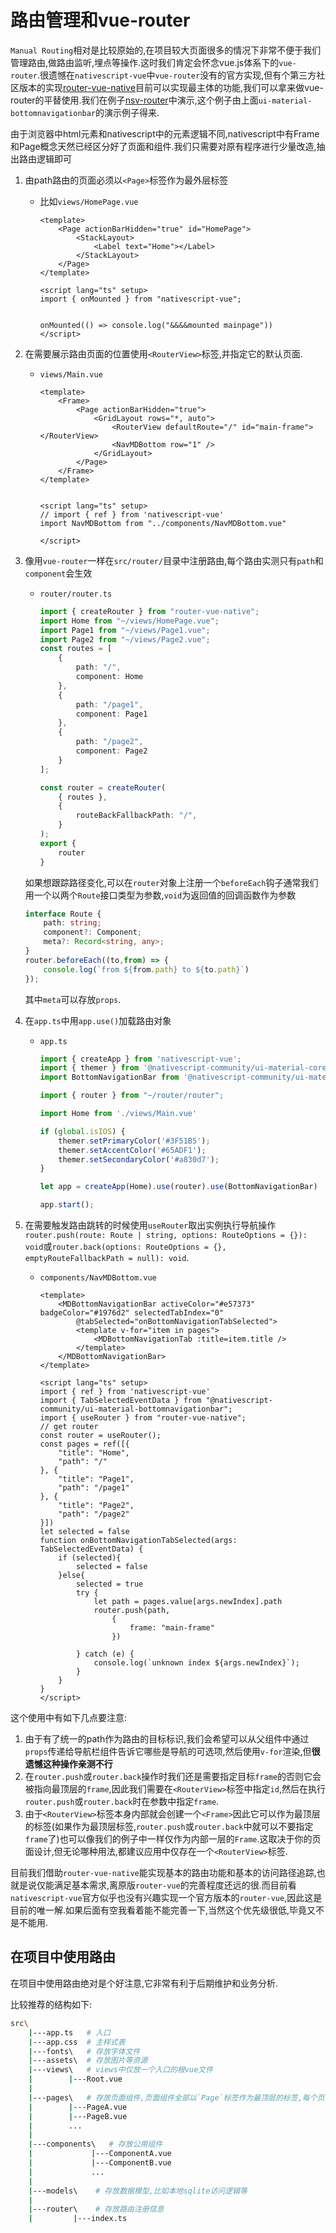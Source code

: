 # 路由管理和vue-router

`Manual Routing`相对是比较原始的,在项目较大页面很多的情况下非常不便于我们管理路由,做路由监听,埋点等操作.这时我们肯定会怀念vue.js体系下的`vue-router`.很遗憾在`nativescript-vue`中`vue-router`没有的官方实现,但有个第三方社区版本的实现[router-vue-native](https://www.npmjs.com/package/router-vue-native)目前可以实现最主体的功能,我们可以拿来做vue-router的平替使用.我们在例子[nsv-router](https://github.com/hsz1273327/TutorialForFront-EndWeb/tree/nsv-router)中演示,这个例子由上面`ui-material-bottomnavigationbar`的演示例子得来.

由于浏览器中html元素和nativescript中的元素逻辑不同,nativescript中有Frame和Page概念天然已经区分好了页面和组件.我们只需要对原有程序进行少量改造,抽出路由逻辑即可

1. 由path路由的页面必须以`<Page>`标签作为最外层标签
    + 比如`views/HomePage.vue`
  
        ```vue
        <template>
            <Page actionBarHidden="true" id="HomePage">
                <StackLayout>
                    <Label text="Home"></Label>
                </StackLayout>
            </Page>
        </template>

        <script lang="ts" setup>
        import { onMounted } from "nativescript-vue";


        onMounted(() => console.log("&&&&mounted mainpage"))
        </script>
        ```

2. 在需要展示路由页面的位置使用`<RouterView>`标签,并指定它的默认页面.

    + `views/Main.vue`

        ```vue
        <template>
            <Frame>
                <Page actionBarHidden="true">
                    <GridLayout rows="*, auto">
                        <RouterView defaultRoute="/" id="main-frame"></RouterView>
                        <NavMDBottom row="1" />
                    </GridLayout>
                </Page>
            </Frame>
        </template>

        
        <script lang="ts" setup>
        // import { ref } from 'nativescript-vue'
        import NavMDBottom from "../components/NavMDBottom.vue"

        </script>
        ```

3. 像用`vue-router`一样在`src/router/`目录中注册路由,每个路由实测只有`path`和`component`会生效
    + `router/router.ts`

        ```ts
        import { createRouter } from "router-vue-native";
        import Home from "~/views/HomePage.vue";
        import Page1 from "~/views/Page1.vue";
        import Page2 from "~/views/Page2.vue";
        const routes = [
            {
                path: "/",
                component: Home
            },
            {
                path: "/page1",
                component: Page1
            },
            {
                path: "/page2",
                component: Page2
            }
        ];

        const router = createRouter(
            { routes },
            {
                routeBackFallbackPath: "/",
            }
        );
        export {
            router
        }
        ```

    如果想跟踪路径变化,可以在`router`对象上注册一个`beforeEach`钩子通常我们用一个以两个`Route`接口类型为参数,`void`为返回值的回调函数作为参数

    ```ts
    interface Route {
        path: string;
        component?: Component;
        meta?: Record<string, any>;
    }
    router.beforeEach((to,from) => {
        console.log(`from ${from.path} to ${to.path}`)
    });
    ```

    其中`meta`可以存放`props`.

4. 在`app.ts`中用`app.use()`加载路由对象

    + `app.ts`

        ```ts
        import { createApp } from 'nativescript-vue';
        import { themer } from '@nativescript-community/ui-material-core';
        import BottomNavigationBar from '@nativescript-community/ui-material-bottomnavigationbar/vue'

        import { router } from "~/router/router";

        import Home from './views/Main.vue'

        if (global.isIOS) {
            themer.setPrimaryColor('#3F51B5');
            themer.setAccentColor('#65ADF1');
            themer.setSecondaryColor('#a830d7');
        }

        let app = createApp(Home).use(router).use(BottomNavigationBar)

        app.start();
        ```

5. 在需要触发路由跳转的时候使用`useRouter`取出实例执行导航操作`router.push(route: Route | string, options: RouteOptions = {}): void`或`router.back(options: RouteOptions = {}, emptyRouteFallbackPath = null): void`.

    + `components/NavMDBottom.vue`

        ```vue
        <template>
            <MDBottomNavigationBar activeColor="#e57373" badgeColor="#1976d2" selectedTabIndex="0"
                @tabSelected="onBottomNavigationTabSelected">
                <template v-for="item in pages">
                    <MDBottomNavigationTab :title=item.title />
                </template>
            </MDBottomNavigationBar>
        </template>
            
        <script lang="ts" setup>
        import { ref } from 'nativescript-vue'
        import { TabSelectedEventData } from "@nativescript-community/ui-material-bottomnavigationbar";
        import { useRouter } from "router-vue-native";
        // get router
        const router = useRouter();
        const pages = ref([{
            "title": "Home",
            "path": "/"
        }, {
            "title": "Page1",
            "path": "/page1"
        }, {
            "title": "Page2",
            "path": "/page2"
        }])
        let selected = false
        function onBottomNavigationTabSelected(args: TabSelectedEventData) {
            if (selected){
                selected = false
            }else{
                selected = true
                try {
                    let path = pages.value[args.newIndex].path
                    router.push(path,
                        {
                            frame: "main-frame"
                        })
                    
                } catch (e) {
                    console.log(`unknown index ${args.newIndex}`);
                }
            }
        }
        </script>
        ```

这个使用中有如下几点要注意:

1. 由于有了统一的path作为路由的目标标识,我们会希望可以从父组件中通过`props`传递给导航栏组件告诉它哪些是导航的可选项,然后使用`v-for`渲染,但**很遗憾这种操作亲测不行**
2. 在`router.push`或`router.back`操作时我们还是需要指定目标`frame`的否则它会被指向最顶层的`frame`,因此我们需要在`<RouterView>`标签中指定`id`,然后在执行`router.push`或`router.back`时在参数中指定`frame`.
3. 由于`<RouterView>`标签本身内部就会创建一个`<Frame>`因此它可以作为最顶层的标签(如果作为最顶层标签,`router.push`或`router.back`中就可以不要指定`frame`了)也可以像我们的例子中一样仅作为内部一层的`Frame`.这取决于你的页面设计,但无论哪种用法,都建议应用中仅存在一个`<RouterView>`标签.

目前我们借助`router-vue-native`能实现基本的路由功能和基本的访问路径追踪,也就是说仅能满足基本需求,离原版`router-vue`的完善程度还远的很.而目前看`nativescript-vue`官方似乎也没有兴趣实现一个官方版本的`router-vue`,因此这是目前的唯一解.如果后面有空我看着能不能完善一下,当然这个优先级很低,毕竟又不是不能用.

## 在项目中使用路由

在项目中使用路由绝对是个好注意,它非常有利于后期维护和业务分析.

比较推荐的结构如下:

```bash
src\
    |---app.ts   # 入口
    |---app.css  # 主样式表
    |---fonts\   # 存放字体文件
    |---assets\  # 存放图片等资源
    |---views\   # views中仅放一个入口的根vue文件
    |        |---Root.vue  
    |
    |---pages\   # 存放页面组件,页面组件全部以`Page`标签作为最顶层的标签,每个页面组件都被注册到router中
    |        |---PageA.vue
    |        |---PageB.vue
    |        ...
    |
    |---components\   # 存放公用组件
    |             |---ComponentA.vue
    |             |---ComponentB.vue
    |             ...
    |
    |---models\    # 存放数据模型,比如本地sqlite访问逻辑等
    |
    |---router\    # 存放路由注册信息
    |         |---index.ts

```